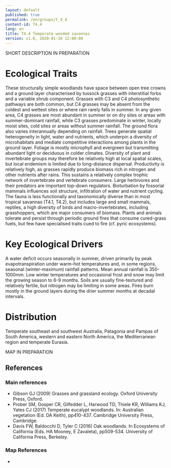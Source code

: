 ```yaml
---
layout: default
published: true
permalink: /en/groups/t_4_4
content-id: T4.4
lang: en
title: T4.4 Temperate wooded savannas
version: v1.0, 2020-01-20 12:00:00
---
```


SHORT DESCRIPTION IN PREPARATION

# Ecological Traits
 
These structurally simple woodlands have space between open tree crowns and a ground layer characterised by tussock grasses with interstitial forbs and a variable shrub component. Grasses with C3 and C4 photosynthetic pathways are both common, but C4 grasses may be absent from the coldest and wettest sites or where rain rarely falls in summer. In any given area, C4 grasses are most abundant in summer or on dry sites or areas with summer-dominant rainfall, while C3 grasses predominate in winter, locally moist sites, cold sites or areas without summer rainfall. The ground flora also varies interannually depending on rainfall. Trees generate spatial heterogeneity in light, water and nutrients, which underpin a diversity of microhabitats and mediate competitive interactions among plants in the ground layer. Foliage is mostly microphyll and evergreen but transmitting abundant light or deciduous in colder climates. Diversity of plant and invertebrate groups may therefore be relatively high at local spatial scales, but local endemism is limited due to long-distance dispersal. Productivity is relatively high, as grasses rapidly produce biomass rich in nitrogen and other nutrients after rains. This sustains a relatively complex trophic network of invertebrate and vertebrate consumers. Large herbivores and their predators are important top-down regulators. Bioturbation by fossorial mammals influences soil structure, infiltration of water and nutrient cycling. The fauna is less functionally and taxonomically diverse than in most tropical savannas (T4.1, T4.2), but includes large and small mammals, reptiles, a high diversity of birds and macro-invertebrates, including grasshoppers, which are major consumers of biomass. Plants and animals tolerate and persist through periodic ground fires that consume cured-grass fuels, but few have specialised traits cued to fire (cf. pyric ecosystems).
 
# Key Ecological Drivers
 
A water deficit occurs seasonally in summer, driven primarily by peak evapotranspiration under warm-hot temperatures and, in some regions, seasonal (winter-maximum) rainfall patterns. Mean annual rainfall is 350-1000mm. Low winter temperatures and occasional frost and snow may limit the growing season to 6-9 months.  Soils are usually fine-textured and relatively fertile, but nitrogen may be limiting in some areas. Fires burn mostly in the ground layers during the drier summer months at decadal intervals.
 
# Distribution
 
Temperate southeast and southwest Australia, Patagonia and Pampas of South America, western and eastern North America, the Mediterranean region and temperate Eurasia.

MAP IN PREPARATION

## References

### Main references
* Gibson GJ (2009) Grasses and grassland ecology. Oxford University Press, Oxford.
* Prober SM, Gosper CR, Gilfedder L, Harwood TD, Thiele KR, Williams KJ, Yates CJ (2017) Temperate eucalypt woodlands. In: Australian vegetation (Ed. DA Keith), pp410-437. Cambridge University Press, Cambridge.
* Davis FW, Baldocchi D, Tyler C (2016) Oak woodlands. In Ecosystems of California (Eds. HA Mooney, E Zavaleta), pp509-534. University of California Press, Berkeley.

### Map References
* 
